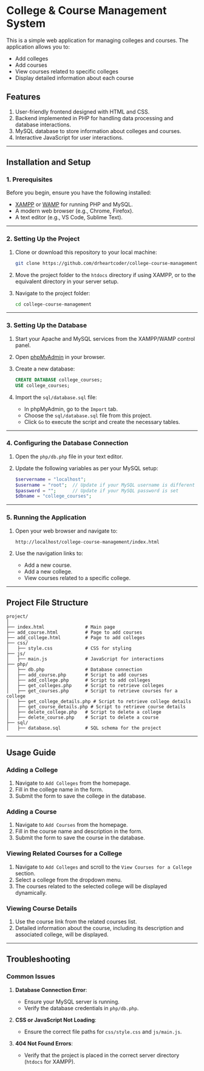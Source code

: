 # College & Course Management System

This is a simple web application for managing colleges and courses. The application allows you to:

- Add colleges
- Add courses
- View courses related to specific colleges
- Display detailed information about each course

## Features

1. User-friendly frontend designed with HTML and CSS.
2. Backend implemented in PHP for handling data processing and database interactions.
3. MySQL database to store information about colleges and courses.
4. Interactive JavaScript for user interactions.

---

## Installation and Setup

### **1. Prerequisites**

Before you begin, ensure you have the following installed:

- [XAMPP](https://www.apachefriends.org/index.html) or [WAMP](https://www.wampserver.com/en/) for running PHP and MySQL.
- A modern web browser (e.g., Chrome, Firefox).
- A text editor (e.g., VS Code, Sublime Text).

---

### **2. Setting Up the Project**

1. Clone or download this repository to your local machine:

   ```bash
   git clone https://github.com/drheartcoder/college-course-management.git
   ```

2. Move the project folder to the `htdocs` directory if using XAMPP, or to the equivalent directory in your server setup.

3. Navigate to the project folder:
   ```bash
   cd college-course-management
   ```

---

### **3. Setting Up the Database**

1. Start your Apache and MySQL services from the XAMPP/WAMP control panel.

2. Open [phpMyAdmin](http://localhost/phpmyadmin) in your browser.

3. Create a new database:

   ```sql
   CREATE DATABASE college_courses;
   USE college_courses;
   ```

4. Import the `sql/database.sql` file:
   - In phpMyAdmin, go to the `Import` tab.
   - Choose the `sql/database.sql` file from this project.
   - Click `Go` to execute the script and create the necessary tables.

---

### **4. Configuring the Database Connection**

1. Open the `php/db.php` file in your text editor.

2. Update the following variables as per your MySQL setup:
   ```php
   $servername = "localhost";
   $username = "root";  // Update if your MySQL username is different
   $password = "";      // Update if your MySQL password is set
   $dbname = "college_courses";
   ```

---

### **5. Running the Application**

1. Open your web browser and navigate to:

   ```
   http://localhost/college-course-management/index.html
   ```

2. Use the navigation links to:
   - Add a new course.
   - Add a new college.
   - View courses related to a specific college.

---

## Project File Structure

```
project/
│
├── index.html               # Main page
├── add_course.html          # Page to add courses
├── add_college.html         # Page to add colleges
├── css/
│   ├── style.css            # CSS for styling
├── js/
│   ├── main.js              # JavaScript for interactions
├── php/
│   ├── db.php               # Database connection
│   ├── add_course.php       # Script to add courses
│   ├── add_college.php      # Script to add colleges
│   ├── get_colleges.php     # Script to retrieve colleges
│   ├── get_courses.php      # Script to retrieve courses for a college
│   ├── get_college_details.php # Script to retrieve college details
│   ├── get_course_details.php # Script to retrieve course details
│   ├── delete_college.php   # Script to delete a college
│   ├── delete_course.php    # Script to delete a course
├── sql/
│   ├── database.sql         # SQL schema for the project
```

---

## Usage Guide

### **Adding a College**

1. Navigate to `Add Colleges` from the homepage.
2. Fill in the college name in the form.
3. Submit the form to save the college in the database.

### **Adding a Course**

1. Navigate to `Add Courses` from the homepage.
2. Fill in the course name and description in the form.
3. Submit the form to save the course in the database.

### **Viewing Related Courses for a College**

1. Navigate to `Add Colleges` and scroll to the `View Courses for a College` section.
2. Select a college from the dropdown menu.
3. The courses related to the selected college will be displayed dynamically.

### **Viewing Course Details**

1. Use the course link from the related courses list.
2. Detailed information about the course, including its description and associated college, will be displayed.

---

## Troubleshooting

### Common Issues

1. **Database Connection Error**:

   - Ensure your MySQL server is running.
   - Verify the database credentials in `php/db.php`.

2. **CSS or JavaScript Not Loading**:

   - Ensure the correct file paths for `css/style.css` and `js/main.js`.

3. **404 Not Found Errors**:
   - Verify that the project is placed in the correct server directory (`htdocs` for XAMPP).
